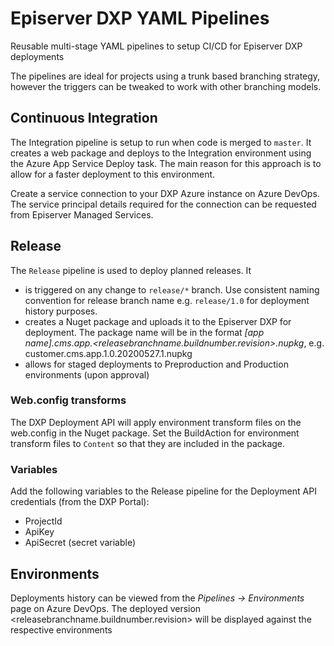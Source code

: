 # Episerver DXP YAML Pipelines
Reusable multi-stage YAML pipelines to setup CI/CD for Episerver DXP deployments

The pipelines are ideal for projects using a trunk based branching strategy, however the triggers can be tweaked to work with other branching models.

## Continuous Integration

The Integration pipeline is setup to run when code is merged to `master`. It creates a web package and deploys to the Integration environment using the Azure App Service Deploy task. The main reason for this approach is to allow for a faster deployment to this environment.

Create a service connection to your DXP Azure instance on Azure DevOps. The service principal details required for the connection can be requested from Episerver Managed Services.

## Release

The `Release` pipeline is used to deploy planned releases. It 
- is triggered on any change to `release/*` branch. Use consistent naming convention for release branch name e.g. `release/1.0` for deployment history purposes.
- creates a Nuget package and uploads it to the Episerver DXP for deployment. The package name will be in the format _[app name].cms.app.<releasebranchname.buildnumber.revision>.nupkg_, e.g. customer.cms.app.1.0.20200527.1.nupkg
- allows for staged deployments to Preproduction and Production environments (upon approval) 

### Web.config transforms

The DXP Deployment API will apply environment transform files on the web.config in the Nuget package. Set the BuildAction for environment transform files to `Content` so that they are included in the package.

### Variables

Add the following variables to the Release pipeline for the Deployment API credentials (from the DXP Portal):
- ProjectId
- ApiKey
- ApiSecret (secret variable)

## Environments

Deployments history can be viewed from the _Pipelines -> Environments_ page on Azure DevOps. The deployed version <releasebranchname.buildnumber.revision> will be displayed against the respective environments

